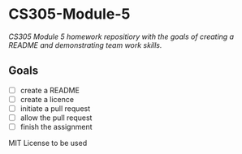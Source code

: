 # CS305-Module-5
*CS305 Module 5 homework repositiory with the goals of creating a README and demonstrating team work skills.*

## Goals
- [ ] create a README
- [ ] create a licence
- [ ] initiate a pull request
- [ ] allow the pull request
- [ ] finish the assignment

MIT License to be used

